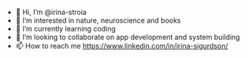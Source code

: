 - 👋 Hi, I’m @irina-stroia
- 👀 I’m interested in nature, neuroscience and books
- 🌱 I’m currently learning coding
- 💞️ I’m looking to collaborate on app development and system building
- 📫 How to reach me https://www.linkedin.com/in/irina-sigurdson/

<!---
irina-stroia/irina-stroia is a ✨ special ✨ repository because its `README.md` (this file) appears on your GitHub profile.
You can click the Preview link to take a look at your changes.
--->
